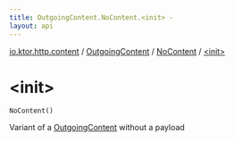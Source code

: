 ```yaml
---
title: OutgoingContent.NoContent.<init> - 
layout: api
---
```


<div class='api-docs-breadcrumbs'><a href="../../index.html">io.ktor.http.content</a> / <a href="../index.html">OutgoingContent</a> / <a href="index.html">NoContent</a> / <a href="./-init-.html">&lt;init&gt;</a></div>

# &lt;init&gt;

<div class="signature"><code><span class="identifier">NoContent</span><span class="symbol">(</span><span class="symbol">)</span></code></div>

Variant of a <a href="../index.html">OutgoingContent</a> without a payload

